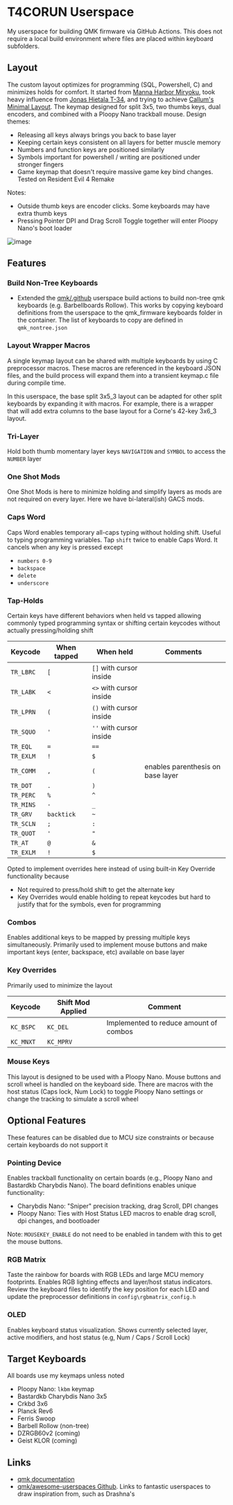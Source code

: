 # T4CORUN Userspace

My userspace for building QMK firmware via GitHub Actions. This does not require a local build environment where files are placed within keyboard subfolders.

## Layout

The custom layout optimizes for programming (SQL, Powershell, C) and minimizes holds for comfort. It started from [Manna Harbor Miryoku](https://github.com/manna-harbour/miryoku), took heavy influence from [Jonas Hietala T-34](https://www.jonashietala.se/series/t-34/), and trying to achieve [Callum's Minimal Layout](https://github.com/qmk/qmk_firmware/tree/user-keymaps-still-present/users/callum). The keymap designed for split 3x5, two thumbs keys, dual encoders, and combined with a Ploopy Nano trackball mouse. Design themes:

- Releasing all keys always brings you back to base layer
- Keeping certain keys consistent on all layers for better muscle memory
- Numbers and function keys are positioned similarly
- Symbols important for powershell / writing are positioned under stronger fingers
- Game keymap that doesn't require massive game key bind changes. Tested on Resident Evil 4 Remake

Notes:

- Outside thumb keys are encoder clicks. Some keyboards may have extra thumb keys
- Pressing Pointer DPI and Drag Scroll Toggle together will enter Ploopy Nano's boot loader

![image](my_keymap.png)

## Features

### Build Non-Tree Keyboards

- Extended the [qmk/.github](https://github.com/qmk/.github) userspace build actions to build non-tree qmk keyboards (e.g. Barbellboards Rollow). This works by copying keyboard definitions from the userspace to the qmk_firmware keyboards folder in the container. The list of keyboards to copy are defined in `qmk_nontree.json`

### Layout Wrapper Macros

A single keymap layout can be shared with multiple keyboards by using C preprocessor macros. These macros are referenced in the keyboard JSON files, and the build process will expand them into a transient keymap.c file during compile time.

In this userspace, the base split 3x5_3 layout can be adapted for other split keyboards by expanding it with macros. For example, there is a wrapper that will add extra columns to the base layout for a Corne's 42-key 3x6_3 layout.

### Tri-Layer

Hold both thumb momentary layer keys `NAVIGATION` and `SYMBOL` to access the `NUMBER` layer

### One Shot Mods

One Shot Mods is here to minimize holding and simplify layers as mods are not required on every layer. Here we have bi-lateral(ish) GACS mods.

### Caps Word

Caps Word enables temporary all-caps typing without holding shift. Useful to typing programming variables. Tap `shift`  twice to enable Caps Word. It cancels when any key is pressed except

- `numbers 0-9`
- `backspace`
- `delete`
- `underscore`

### Tap-Holds

Certain keys have different behaviors when held vs tapped allowing commonly typed programming syntax or shifting certain keycodes without actually pressing/holding shift

| Keycode   | When tapped | When held               | Comments                          |
| --------- | ----------- | ----------------------- | --------------------------------- |
| `TR_LBRC` | `[`         | `[]` with cursor inside |                                   |
| `TR_LABK` | `<`         | `<>` with cursor inside |                                   |
| `TR_LPRN` | `(`         | `()` with cursor inside |                                   |
| `TR_SQUO` | `'`         | `''` with cursor inside |                                   |
| `TR_EQL`  | `=`         | `==`                    |                                   |
| `TR_EXLM` | `!`         | `$`                     |                                   |
| `TR_COMM` | `,`         | `(`                     | enables parenthesis on base layer |
| `TR_DOT`  | `.`         | `)`                     |                                   |
| `TR_PERC` | `%`         | `^`                     |                                   |
| `TR_MINS` | `-`         | `_`                     |                                   |
| `TR_GRV`  | `backtick`  | `~`                     |                                   |
| `TR_SCLN` | `;`         | `:`                     |                                   |
| `TR_QUOT` | `'`         | `"`                     |                                   |
| `TR_AT`   | `@`         | `&`                     |                                   |
| `TR_EXLM` | `!`         | `$`                     |                                   |

Opted to implement overrides here instead of using built-in Key Override functionality because

- Not required to press/hold shift to get the alternate key
- Key Overrides would enable holding to repeat keycodes but hard to justify that for the symbols, even for programming

### Combos

Enables additional keys to be mapped by pressing multiple keys simultaneously. Primarily used to implement mouse buttons and make important keys (enter, backspace, etc) available on base layer

### Key Overrides

Primarily used to minimize the layout

| Keycode   | Shift Mod Applied | Comment                                |
| --------- | ----------------- | -------------------------------------- |
| `KC_BSPC` | `KC_DEL`          | Implemented to reduce amount of combos |
| `KC_MNXT` | `KC_MPRV`         |                                        |

### Mouse Keys

This layout is designed to be used with a Ploopy Nano. Mouse buttons and scroll wheel is handled on the keyboard side. There are macros with the host status (Caps lock, Num Lock) to toggle Ploopy Nano settings or change the tracking to simulate a scroll wheel

## Optional Features

These features can be disabled due to MCU size constraints or because certain keyboards do not support it

### Pointing Device

Enables trackball functionality on certain boards (e.g., Ploopy Nano and Bastardkb Charybdis Nano). The board definitions enables unique functionality:

- Charybdis Nano: "Sniper" precision tracking, drag Scroll, DPI changes
- Ploopy Nano: Ties with Host Status LED macros to enable drag scroll, dpi changes, and bootloader

Note: `MOUSEKEY_ENABLE` do not need to be enabled in tandem with this to get the mouse buttons.

### RGB Matrix

Taste the rainbow for boards with RGB LEDs and large MCU memory footprints. Enables RGB lighting effects and layer/host status indicators. Review the keyboard files to identify the key position for each LED and update the preprocessor definitions in `config\rgbmatrix_config.h`

### OLED

Enables keyboard status visualization. Shows currently selected layer, active modifiers, and host status (e.g, Num / Caps / Scroll Lock)

## Target Keyboards

All boards use my keymaps unless noted

- Ploopy Nano: `lkbm` keymap
- Bastardkb Charybdis Nano 3x5
- Crkbd 3x6
- Planck Rev6
- Ferris Swoop
- Barbell Rollow (non-tree)
- DZRGB60v2 (coming)
- Geist KLOR (coming)

## Links

- [qmk documentation](https://docs.qmk.fm/#/)
- [qmk/awesome-userspaces Github](https://github.com/qmk/awesome-userspaces?tab=readme-ov-file). Links to fantastic userspaces to draw inspiration from, such as Drashna's
